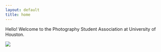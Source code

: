 ```yaml
---
layout: default
title: home
---
```



Hello! Welcome to the Photography Student Association at University of Houston. 


<img class="col one right" src="/img/prof_pic.jpg">

